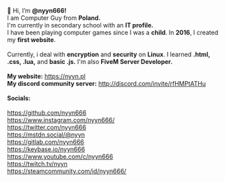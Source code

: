 👋 Hi, I’m <b>@nyyn666!</b> <br>
I am Computer Guy from <b>Poland.</b><br>
I'm currently in secondary school with an <b>IT profile.</b><br> 
I have been playing computer games since I was a <b>child</b>. In <b>2016</b>, I created my <b>first website</b>. 
<br>
<br>
Currently, i deal with <b>encryption</b> and <b>security</b> on <b>Linux</b>. I learned <b>.html, .css, .lua,</b> and <b>basic .js.</b> I'm also <b>FiveM Server Developer.</b>
<br>
<br>
<b>My website:</b> https://nyyn.pl
<br>
<b>My discord community server:</b> http://discord.com/invite/rfHMPtATHu
<br>
<br>
<b>Socials:</b>
<br>
<br>
https://github.com/nyyn666
<br>
https://www.instagram.com/nyyn666/
<br>
https://twitter.com/nyyn666
<br>
https://mstdn.social/@nyyn
<br>
https://gitlab.com/nyyn666
<br>
https://keybase.io/nyyn666
<br>
https://www.youtube.com/c/nyyn666
<br>
https://twitch.tv/nyyn
<br>
https://steamcommunity.com/id/nyyn666/

